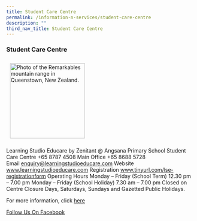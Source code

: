 ```yaml
---
title: Student Care Centre
permalink: /information-n-services/student-care-centre
description: ""
third_nav_title: Student Care Centre
---
```

### Student Care Centre

<!-- Codes by HTML.am -->

<!-- CSS Code -->
<style type="text/css">
img.GeneratedImage {
width:200px;height:200px;margin:10px;border-width:0px;border-color:#000000;border-style:solid;
}
</style>

<!-- HTML Code -->
<img class="GeneratedImage" alt="Photo of the Remarkables mountain range in Queenstown, New Zealand." src="https://angsanapri.moe.edu.sg/qql/slot/u167/school_information/School_Services/Student_Care_Centre/.tn.Zenitant%20Student%20Care%20Centre.jpg.2.jpg">


Learning Studio Educare by Zenitant @ Angsana Primary School
Student Care Centre
+65 8787 4508 
Main Office	+65 8688 5728          
Email	 enquiry@learningstudioeducare.com
Website 	 www.learningstudioeducare.com
Registration 	 www.tinyurl.com/lse-registrationform
Operating Hours
Monday – Friday (School Term)	 12.30 pm – 7.00 pm
Monday – Friday (School Holiday)	 7.30 am – 7.00 pm
Closed on Centre Closure Days, Saturdays, Sundays and Gazetted Public Holidays.


For more information, click [here](https://learningstudioeducare.com/)

[Follow Us On Facebook](https://www.facebook.com/learningstudiobyzenitant/)